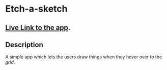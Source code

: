 # Etch-a-sketch

## [Live Link to the app](https://regularguyongit.github.io/Etch-a-sketch/).

## Description
A simple app which lets the users draw things when they hover over to the _grid_.
